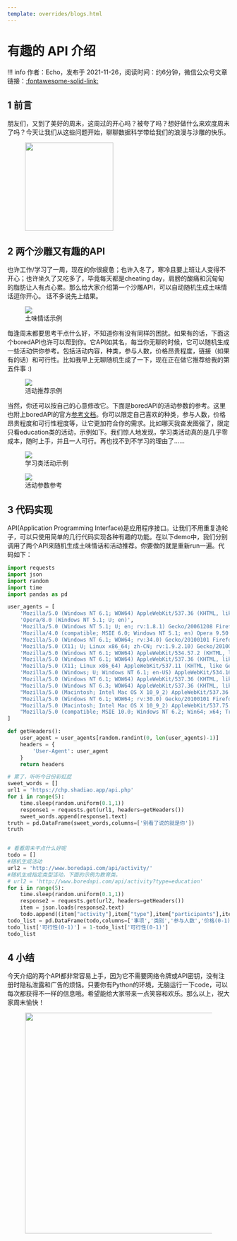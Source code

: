```yaml
---
template: overrides/blogs.html
---
```


# 有趣的 API 介绍

!!! info
    作者：Echo，发布于 2021-11-26，阅读时间：约6分钟，微信公众号文章链接：[:fontawesome-solid-link:](https://mp.weixin.qq.com/s/VBPCGnh5IAB39E_yRwHGDA)

## 1 前言

朋友们，又到了美好的周末，这周过的开心吗？被夸了吗？想好做什么来欢度周末了吗？今天让我们从这些问题开始，聊聊数据科学带给我们的浪漫与沙雕的快乐。
<figure>
  <img src="https://cdn.jsdelivr.net/gh/BulletTech2021/Pics/img/dog1126.jpg"width="200"/>
</figure>

## 2 两个沙雕又有趣的API

也许工作/学习了一周，现在的你很疲惫；也许入冬了，寒冷且要上班让人变得不开心；也许坐久了又吃多了，毕竟每天都是cheating day，肩膀的酸痛和沉甸甸的脂肪让人有点心累。那么给大家介绍第一个沙雕API，可以自动随机生成土味情话逗你开心。
话不多说先上结果。

<figure>
  <img src="https://cdn.jsdelivr.net/gh/BulletTech2021/Pics/img/sweet_words.png"/>
  <figcaption>土味情话示例</figcaption>
</figure>

每逢周末都要思考干点什么好，不知道你有没有同样的困扰。如果有的话，下面这个boredAPI也许可以帮到你。它API如其名，每当你无聊的时候，它可以随机生成一些活动供你参考。包括活动内容，种类，参与人数，价格昂贵程度，链接（如果有的话）和可行性。比如我早上无聊随机生成了一下，现在正在做它推荐给我的第五件事 :)

<figure>
  <img src="https://cdn.jsdelivr.net/gh/BulletTech2021/Pics/img/activities.png"/>
  <figcaption>活动推荐示例</figcaption>
</figure>

当然，你还可以按自己的心意修改它。下面是boredAPI的活动参数的参考。这里也附上boredAPI的官方[参考文档](https://www.boredapi.com/documentation#endpoints-random)。你可以限定自己喜欢的种类，参与人数，价格昂贵程度和可行性程度等，让它更加符合你的需求。比如哪天我奋发图强了，限定只看education类的活动，示例如下。我们惊人地发现，学习类活动真的是几乎零成本，随时上手，并且一人可行。再也找不到不学习的理由了……

<figure>
  <img src="https://cdn.jsdelivr.net/gh/BulletTech2021/Pics/img/education.png"/>
  <figcaption>学习类活动示例</figcaption>
</figure>

<figure>
  <img src="https://cdn.jsdelivr.net/gh/BulletTech2021/Pics/img/boredAPI.png"/>
  <figcaption>活动参数参考</figcaption>
</figure>


## 3 代码实现

API(Application Programming Interface)是应用程序接口。让我们不用重复造轮子，可以只使用简单的几行代码实现各种有趣的功能。在以下demo中，我们分别调用了两个API来随机生成土味情话和活动推荐。你要做的就是重新run一遍。代码如下：

```python
import requests
import json
import random
import time
import pandas as pd

user_agents = [
    'Mozilla/5.0 (Windows NT 6.1; WOW64) AppleWebKit/537.36 (KHTML, like Gecko) Chrome/39.0.2171.95 Safari/537.36 OPR/26.0.1656.60',
    'Opera/8.0 (Windows NT 5.1; U; en)',
    'Mozilla/5.0 (Windows NT 5.1; U; en; rv:1.8.1) Gecko/20061208 Firefox/2.0.0 Opera 9.50',
    'Mozilla/4.0 (compatible; MSIE 6.0; Windows NT 5.1; en) Opera 9.50',
    'Mozilla/5.0 (Windows NT 6.1; WOW64; rv:34.0) Gecko/20100101 Firefox/34.0',
    'Mozilla/5.0 (X11; U; Linux x86_64; zh-CN; rv:1.9.2.10) Gecko/20100922 Ubuntu/10.10 (maverick) Firefox/3.6.10',
    'Mozilla/5.0 (Windows NT 6.1; WOW64) AppleWebKit/534.57.2 (KHTML, like Gecko) Version/5.1.7 Safari/534.57.2',
    'Mozilla/5.0 (Windows NT 6.1; WOW64) AppleWebKit/537.36 (KHTML, like Gecko) Chrome/39.0.2171.71 Safari/537.36',
    'Mozilla/5.0 (X11; Linux x86_64) AppleWebKit/537.11 (KHTML, like Gecko) Chrome/23.0.1271.64 Safari/537.11',
    'Mozilla/5.0 (Windows; U; Windows NT 6.1; en-US) AppleWebKit/534.16 (KHTML, like Gecko) Chrome/10.0.648.133 ',
    'Mozilla/5.0 (Windows NT 6.1; WOW64) AppleWebKit/537.36 (KHTML, like Gecko) Chrome/30.0.1599.101 Safari/537.36',
    "Mozilla/5.0 (Windows NT 6.3; WOW64) AppleWebKit/537.36 (KHTML, like Gecko) Chrome/39.0.2171.95 Safari/537.36",
    "Mozilla/5.0 (Macintosh; Intel Mac OS X 10_9_2) AppleWebKit/537.36 (KHTML, like Gecko) Chrome/35.0.1916.153 Safari/537.36",
    "Mozilla/5.0 (Windows NT 6.1; WOW64; rv:30.0) Gecko/20100101 Firefox/30.0",
    "Mozilla/5.0 (Macintosh; Intel Mac OS X 10_9_2) AppleWebKit/537.75.14 (KHTML, like Gecko) Version/7.0.3 Safari/537.75.14",
    "Mozilla/5.0 (compatible; MSIE 10.0; Windows NT 6.2; Win64; x64; Trident/6.0)"
]

def getHeaders():
    user_agent = user_agents[random.randint(0, len(user_agents)-1)] 
    headers = {
        'User-Agent': user_agent
    }
    return headers

# 累了，听听今日份彩虹屁
sweet_words = []
url1 = 'https://chp.shadiao.app/api.php'
for i in range(5):
    time.sleep(random.uniform(0.1,1))
    response1 = requests.get(url1, headers=getHeaders())
    sweet_words.append(response1.text)
truth = pd.DataFrame(sweet_words,columns=['别看了说的就是你'])
truth


# 看看周末干点什么好呢
todo = []
#随机生成活动
url2 = 'http://www.boredapi.com/api/activity/'
#随机生成指定类型活动，下面的示例为教育类。
# url2 = 'http://www.boredapi.com/api/activity?type=education'
for i in range(5):
    time.sleep(random.uniform(0.1,1))
    response2 = requests.get(url2, headers=getHeaders())
    item = json.loads(response2.text)
    todo.append((item["activity"],item["type"],item["participants"],item["price"],item["link"],item["accessibility"]))
todo_list = pd.DataFrame(todo,columns=['事项','类别','参与人数','价格(0-1)','链接','可行性(0-1)'])
todo_list['可行性(0-1)'] = 1-todo_list['可行性(0-1)'] 
todo_list

```

## 4 小结

今天介绍的两个API都非常容易上手，因为它不需要网络令牌或API密钥，没有注册时隐私泄露和广告的烦恼。只要你有Python的环境，无脑运行一下code，可以每次都获得不一样的信息哦。希望能给大家带来一点笑容和欢乐。那么以上，祝大家周末愉快！

<figure>
  <img src="https://cdn.jsdelivr.net/gh/BulletTech2021/Pics/2021-6-14/1623639526512-1080P%20(Full%20HD)%20-%20Tail%20Pic.png" width="500" />
</figure>
